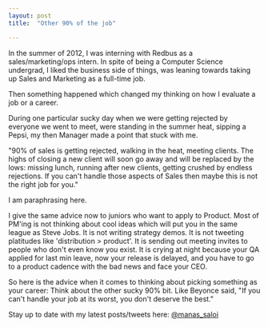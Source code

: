 ```yaml
---
layout: post
title:  "Other 90% of the job"

---
```


In the summer of 2012, I was interning with Redbus as a sales/marketing/ops intern. In spite of being a Computer Science undergrad, I liked the business side of things, was leaning towards taking up Sales and Marketing as a full-time job.

Then something happened which changed my thinking on how I evaluate a job or a career.

During one particular sucky day when we were getting rejected by everyone we went to meet, were standing in the summer heat, sipping a Pepsi, my then Manager made a point that stuck with me.

"90% of sales is getting rejected, walking in the heat, meeting clients. The highs of closing a new client will soon go away and will be replaced by the lows: missing lunch, running after new clients, getting crushed by endless rejections. If you can't handle those aspects of Sales then maybe this is not the right job for you."

I am paraphrasing here.

I give the same advice now to juniors who want to apply to Product. Most of PM'ing is not thinking about cool ideas which will put you in the same league as Steve Jobs. It is not writing strategy demos. It is not tweeting platitudes like 'distribution > product'. It is sending out meeting invites to people who don't even know you exist. It is crying at night because your QA applied for last min leave, now your release is delayed, and you have to go to a product cadence with the bad news and face your CEO.

So here is the advice when it comes to thinking about picking something as your career: Think about the other sucky 90% bit. Like Beyonce said, "If you can't handle your job at its worst, you don't deserve the best."

Stay up to date with my latest posts/tweets here: [@manas_saloi](http://twitter.com/manas_saloi)

